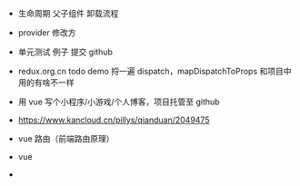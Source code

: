- 生命周期 父子组件 卸载流程
- provider 修改方
- 单元测试 例子 提交 github
- redux.org.cn todo demo 捋一遍 dispatch，mapDispatchToProps 和项目中用的有啥不一样

- 用 vue 写个小程序/小游戏/个人博客，项目托管至 github
- https://www.kancloud.cn/pillys/qianduan/2049475

- vue 路由（前端路由原理）
- vue
-
